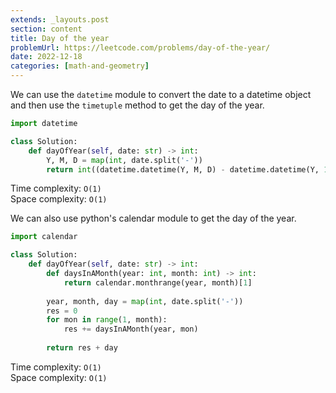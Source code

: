 ```yaml
---
extends: _layouts.post
section: content
title: Day of the year
problemUrl: https://leetcode.com/problems/day-of-the-year/
date: 2022-12-18
categories: [math-and-geometry]
---
```


We can use the `datetime` module to convert the date to a datetime object and then use the `timetuple` method to get the day of the year.

```python
import datetime

class Solution:
    def dayOfYear(self, date: str) -> int:
        Y, M, D = map(int, date.split('-'))
        return int((datetime.datetime(Y, M, D) - datetime.datetime(Y, 1, 1)).days + 1)
```

Time complexity: `O(1)` <br/>
Space complexity: `O(1)`

We can also use python's calendar module to get the day of the year.

```python
import calendar

class Solution:
    def dayOfYear(self, date: str) -> int:
        def daysInAMonth(year: int, month: int) -> int:
            return calendar.monthrange(year, month)[1]
            
        year, month, day = map(int, date.split('-'))
        res = 0
        for mon in range(1, month):
            res += daysInAMonth(year, mon)
        
        return res + day
```

Time complexity: `O(1)` <br/>
Space complexity: `O(1)`